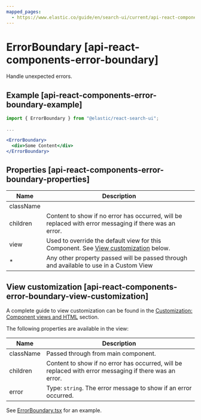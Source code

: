 ```yaml
---
mapped_pages:
  - https://www.elastic.co/guide/en/search-ui/current/api-react-components-error-boundary.html
---
```


# ErrorBoundary [api-react-components-error-boundary]

Handle unexpected errors.


## Example [api-react-components-error-boundary-example]

```jsx
import { ErrorBoundary } from "@elastic/react-search-ui";

...

<ErrorBoundary>
  <div>Some Content</div>
</ErrorBoundary>
```


## Properties [api-react-components-error-boundary-properties]

| Name | Description |
| --- | --- |
| className |  |
| children | Content to show if no error has occurred, will be replaced with error messaging if there was an error. |
| view | Used to override the default view for this Component. See [View customization](#api-react-components-error-boundary-view-customization) below. |
| * | Any other property passed will be passed through and available to use in a Custom View |


## View customization [api-react-components-error-boundary-view-customization]

A complete guide to view customization can be found in the [Customization: Component views and HTML](/reference/basic-usage.md#guides-customizing-styles-and-html-customizing-html) section.

The following properties are available in the view:

| Name | Description |
| --- | --- |
| className | Passed through from main component. |
| children | Content to show if no error has occurred, will be replaced with error messaging if there was an error. |
| error | Type: `string`. The error message to show if an error occurred. |

See [ErrorBoundary.tsx](https://github.com/elastic/search-ui/blob/main/packages/react-search-ui-views/src/ErrorBoundary.tsx) for an example.

